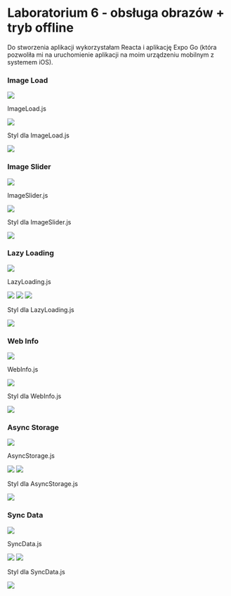 # Laboratorium 6 - obsługa obrazów + tryb offline

Do stworzenia aplikacji wykorzystałam Reacta i aplikację Expo Go 
(która pozwoliła mi na uruchomienie aplikacji na moim urządzeniu mobilnym z systemem iOS).

### Image Load  

![](assets/imageloadgif.gif)

ImageLoad.js  

![](assets/imageloadjs.png)

Styl dla ImageLoad.js 

![](assets/imageloadstyle.png)  

### Image Slider  

![](assets/imageslidergif.gif) 

ImageSlider.js  

![](assets/imagesliderjs.png)   

Styl dla ImageSlider.js 

![](assets/imagesliderstyle.png)  

### Lazy Loading  

![](assets/lazyloadinggif.gif)

LazyLoading.js  

![](assets/lazyloadingjs.png) 
![](assets/lazyloadingjs1.png) 
![](assets/lazyloadingjs2.png) 

Styl dla LazyLoading.js 

![](assets/lazyloadingstyle.png)   

### Web Info  

![](assets/connectiontypegif.gif) 

WebInfo.js  

![](assets/webinfojs.png)  

Styl dla WebInfo.js  

![](assets/webinfostyle.png)  

### Async Storage  

![](assets/asyncstorage1.png)

AsyncStorage.js  

![](assets/asyncstorage.png)
![](assets/asyncstorage2.png)

Styl dla AsyncStorage.js  

![](assets/asyncstoragestyles.png) 

### Sync Data  

![](assets/syncdatagif.gif)

SyncData.js  

![](assets/syncdatajs.png)
![](assets/syncdatajs2.png)

Styl dla SyncData.js  

![](assets/syncdatastyles.png)

